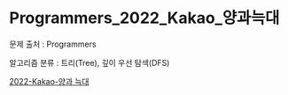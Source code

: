 # Programmers_2022_Kakao_양과늑대
문제 출처 : Programmers

알고리즘 분류 : 트리(Tree), 깊이 우선 탐색(DFS)

[2022-Kakao-양과 늑대](https://school.programmers.co.kr/learn/courses/30/lessons/92343)